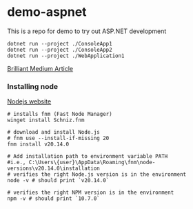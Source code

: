 # demo-aspnet
This is a repo for demo to try out ASP.NET development


```shell
dotnet run --project ./ConsoleApp1
dotnet run --project ./ConsoleApp2
dotnet run --project ./WebApplication1
```

[Brilliant Medium Article](https://medium.com/itthirit-technology/building-your-first-net-core-web-app-a-step-by-step-guide-a69af3f55105)

### Installing node
[Nodejs website](https://nodejs.org/en/download/package-manager)
```shell
# installs fnm (Fast Node Manager)
winget install Schniz.fnm

# download and install Node.js
# fnm use --install-if-missing 20
fnm install v20.14.0

# Add installation path to environment variable PATH
#i.e., C:\Users\{user}\AppData\Roaming\fnm\node-versions\v20.14.0\installation
# verifies the right Node.js version is in the environment
node -v # should print `v20.14.0`

# verifies the right NPM version is in the environment
npm -v # should print `10.7.0`
```